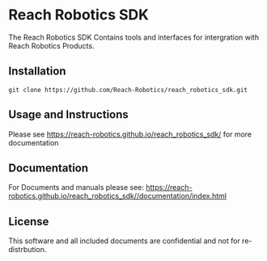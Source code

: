 # Reach Robotics SDK
The Reach Robotics SDK Contains tools and interfaces for intergration with Reach Robotics Products.

## Installation

```git clone https://github.com/Reach-Robotics/reach_robotics_sdk.git```

##  Usage and Instructions
Please see https://reach-robotics.github.io/reach_robotics_sdk/ for more documentation

## Documentation
For Documents and manuals please see: 
https://reach-robotics.github.io/reach_robotics_sdk//documentation/index.html


## License
This software and all included documents are confidential and not for re-distrbution.

